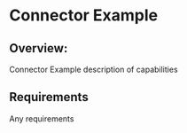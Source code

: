 # Connector Example

## Overview:
Connector Example description of capabilities

## Requirements
Any requirements 
